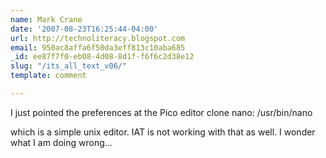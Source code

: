 ```yaml
---
name: Mark Crane
date: '2007-08-23T16:25:44-04:00'
url: http://technoliteracy.blogspot.com
email: 950ac8affa6f50da3eff813c10aba685
_id: ee87f7f0-eb08-4d08-8d1f-f6f6c2d38e12
slug: "/its_all_text_v06/"
template: comment

---
```


I just pointed the preferences at the Pico editor clone nano:  /usr/bin/nano

which is a simple unix editor.  IAT is not working with that as well.  I wonder what I am doing wrong...
